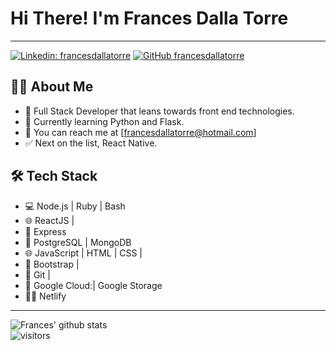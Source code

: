 # Hi There! I'm Frances Dalla Torre
---
[![Linkedin: francesdallatorre](https://img.shields.io/badge/-francesdallatorre-blue?style=flat-square&logo=Linkedin&logoColor=white&link=https://www.linkedin.com/in/francesdallatorre/)](https://www.linkedin.com/in/francesdallatorre/)
[![GitHub francesdallatorre](https://img.shields.io/github/followers/francesdallatorre?label=follow&style=social)](https://github.com/francesdallatorre)
## 👨‍💻 About Me


 - 🤔 Full Stack Developer that leans towards front end technologies.
 - 🌱 Currently learning Python and Flask.
 - 📩 You can reach me at [francesdallatorre@hotmail.com]
 - ✅ Next on the list, React Native.


 ## 🛠 Tech Stack

 - 💻 Node.js | Ruby | Bash
 - 🌐 ReactJS |  
 - 🐙 Express
 - 🐘 PostgreSQL | MongoDB
- 🌐 JavaScript | HTML | CSS |
- 🦜 Bootstrap |
- 🔧 Git | 
- 🚢 Google Cloud:| Google Storage
- 🏄‍♂️ Netlify 
---
![Frances' github stats](https://github-readme-stats.vercel.app/api?username=francesdallatorre&show_icons=true)
<br />
![visitors](https://visitor-badge.laobi.icu/badge?page_id=francesdallatorre.francesdallatorre)
<!--
